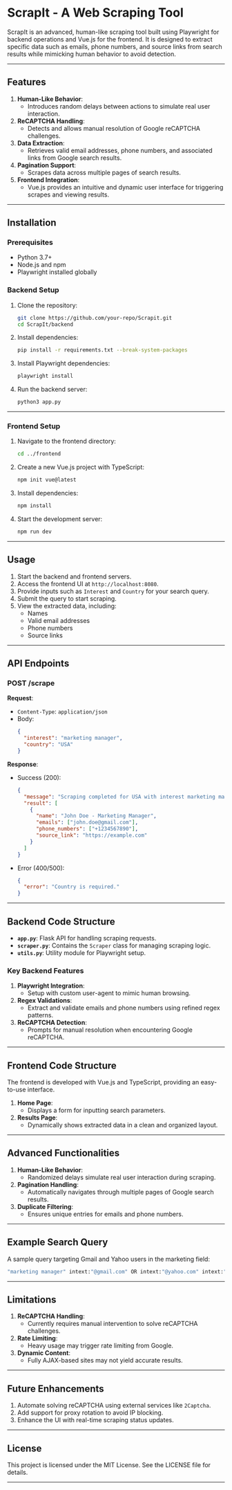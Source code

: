 # ScrapIt - A Web Scraping Tool

ScrapIt is an advanced, human-like scraping tool built using Playwright for backend operations and Vue.js for the frontend. It is designed to extract specific data such as emails, phone numbers, and source links from search results while mimicking human behavior to avoid detection.

---

## Features

1. **Human-Like Behavior**:
   - Introduces random delays between actions to simulate real user interaction.
2. **ReCAPTCHA Handling**:
   - Detects and allows manual resolution of Google reCAPTCHA challenges.
3. **Data Extraction**:
   - Retrieves valid email addresses, phone numbers, and associated links from Google search results.
4. **Pagination Support**:
   - Scrapes data across multiple pages of search results.
5. **Frontend Integration**:
   - Vue.js provides an intuitive and dynamic user interface for triggering scrapes and viewing results.

---

## Installation

### Prerequisites

- Python 3.7+
- Node.js and npm
- Playwright installed globally

### Backend Setup

1. Clone the repository:

   ```bash
   git clone https://github.com/your-repo/Scrapit.git
   cd ScrapIt/backend
   ```

2. Install dependencies:

   ```bash
   pip install -r requirements.txt --break-system-packages
   ```

3. Install Playwright dependencies:

   ```bash
   playwright install
   ```

4. Run the backend server:
   ```bash
   python3 app.py
   ```

---

### Frontend Setup

1. Navigate to the frontend directory:

   ```bash
   cd ../frontend
   ```

2. Create a new Vue.js project with TypeScript:

   ```bash
   npm init vue@latest
   ```

3. Install dependencies:

   ```bash
   npm install
   ```

4. Start the development server:
   ```bash
   npm run dev
   ```

---

## Usage

1. Start the backend and frontend servers.
2. Access the frontend UI at `http://localhost:8080`.
3. Provide inputs such as `Interest` and `Country` for your search query.
4. Submit the query to start scraping.
5. View the extracted data, including:
   - Names
   - Valid email addresses
   - Phone numbers
   - Source links

---

## API Endpoints

### **POST /scrape**

**Request**:

- `Content-Type`: `application/json`
- Body:
  ```json
  {
    "interest": "marketing manager",
    "country": "USA"
  }
  ```

**Response**:

- Success (200):
  ```json
  {
    "message": "Scraping completed for USA with interest marketing manager.",
    "result": [
      {
        "name": "John Doe - Marketing Manager",
        "emails": ["john.doe@gmail.com"],
        "phone_numbers": ["+1234567890"],
        "source_link": "https://example.com"
      }
    ]
  }
  ```
- Error (400/500):
  ```json
  {
    "error": "Country is required."
  }
  ```

---

## Backend Code Structure

- **`app.py`**: Flask API for handling scraping requests.
- **`scraper.py`**: Contains the `Scraper` class for managing scraping logic.
- **`utils.py`**: Utility module for Playwright setup.

### Key Backend Features

1. **Playwright Integration**:
   - Setup with custom user-agent to mimic human browsing.
2. **Regex Validations**:
   - Extract and validate emails and phone numbers using refined regex patterns.
3. **ReCAPTCHA Detection**:
   - Prompts for manual resolution when encountering Google reCAPTCHA.

---

## Frontend Code Structure

The frontend is developed with Vue.js and TypeScript, providing an easy-to-use interface.

1. **Home Page**:
   - Displays a form for inputting search parameters.
2. **Results Page**:
   - Dynamically shows extracted data in a clean and organized layout.

---

## Advanced Functionalities

1. **Human-Like Behavior**:
   - Randomized delays simulate real user interaction during scraping.
2. **Pagination Handling**:
   - Automatically navigates through multiple pages of Google search results.
3. **Duplicate Filtering**:
   - Ensures unique entries for emails and phone numbers.

---

## Example Search Query

A sample query targeting Gmail and Yahoo users in the marketing field:

```bash
"marketing manager" intext:"@gmail.com" OR intext:"@yahoo.com" intext:"+1" "USA"
```

---

## Limitations

1. **ReCAPTCHA Handling**:
   - Currently requires manual intervention to solve reCAPTCHA challenges.
2. **Rate Limiting**:
   - Heavy usage may trigger rate limiting from Google.
3. **Dynamic Content**:
   - Fully AJAX-based sites may not yield accurate results.

---

## Future Enhancements

1. Automate solving reCAPTCHA using external services like `2Captcha`.
2. Add support for proxy rotation to avoid IP blocking.
3. Enhance the UI with real-time scraping status updates.

---

## License

This project is licensed under the MIT License. See the LICENSE file for details.

---

